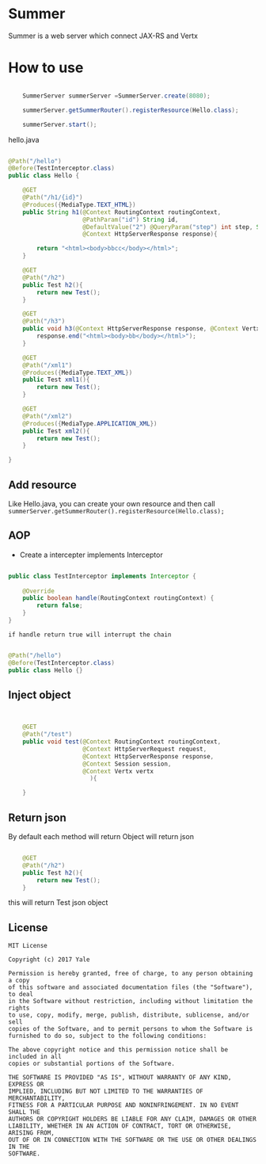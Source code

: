 # Summer

Summer is a web server which connect JAX-RS and Vertx

# How to use

```java

    SummerServer summerServer =SummerServer.create(8080);

    summerServer.getSummerRouter().registerResource(Hello.class);

    summerServer.start();

```

hello.java

```java

@Path("/hello")
@Before(TestInterceptor.class)
public class Hello {

    @GET
    @Path("/h1/{id}")
    @Produces({MediaType.TEXT_HTML})
    public String h1(@Context RoutingContext routingContext,
                     @PathParam("id") String id,
                     @DefaultValue("2") @QueryParam("step") int step, String text, @Context HttpServerRequest request,
                     @Context HttpServerResponse response){

        return "<html><body>bbcc</body></html>";
    }

    @GET
    @Path("/h2")
    public Test h2(){
        return new Test();
    }

    @GET
    @Path("/h3")
    public void h3(@Context HttpServerResponse response, @Context Vertx vertx){
        response.end("<html><body>bb</body></html>");
    }

    @GET
    @Path("/xml1")
    @Produces({MediaType.TEXT_XML})
    public Test xml1(){
        return new Test();
    }

    @GET
    @Path("/xml2")
    @Produces({MediaType.APPLICATION_XML})
    public Test xml2(){
        return new Test();
    }

}


```

## Add resource

Like Hello.java, you can create your own resource and then call `summerServer.getSummerRouter().registerResource(Hello.class);`

## AOP

- Create a intercepter implements Interceptor

```java

public class TestInterceptor implements Interceptor {
    
    @Override
    public boolean handle(RoutingContext routingContext) {
        return false;
    }
}

```
`if handle return true will interrupt the chain`


```java

@Path("/hello")
@Before(TestInterceptor.class)
public class Hello {}

```

## Inject object 

```java


    @GET
    @Path("/test")
    public void test(@Context RoutingContext routingContext,
                     @Context HttpServerRequest request,
                     @Context HttpServerResponse response,
                     @Context Session session,
                     @Context Vertx vertx
                       ){

    }

```

## Return json

By default each method will return Object will return json 

```java

    @GET
    @Path("/h2")
    public Test h2(){
        return new Test();
    }

```
this will return Test json object

## License

```
MIT License

Copyright (c) 2017 Yale

Permission is hereby granted, free of charge, to any person obtaining a copy
of this software and associated documentation files (the "Software"), to deal
in the Software without restriction, including without limitation the rights
to use, copy, modify, merge, publish, distribute, sublicense, and/or sell
copies of the Software, and to permit persons to whom the Software is
furnished to do so, subject to the following conditions:

The above copyright notice and this permission notice shall be included in all
copies or substantial portions of the Software.

THE SOFTWARE IS PROVIDED "AS IS", WITHOUT WARRANTY OF ANY KIND, EXPRESS OR
IMPLIED, INCLUDING BUT NOT LIMITED TO THE WARRANTIES OF MERCHANTABILITY,
FITNESS FOR A PARTICULAR PURPOSE AND NONINFRINGEMENT. IN NO EVENT SHALL THE
AUTHORS OR COPYRIGHT HOLDERS BE LIABLE FOR ANY CLAIM, DAMAGES OR OTHER
LIABILITY, WHETHER IN AN ACTION OF CONTRACT, TORT OR OTHERWISE, ARISING FROM,
OUT OF OR IN CONNECTION WITH THE SOFTWARE OR THE USE OR OTHER DEALINGS IN THE
SOFTWARE.
```


